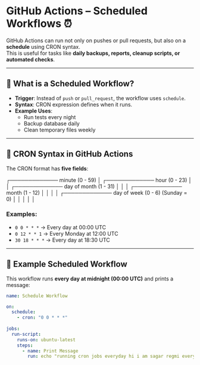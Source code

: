 # GitHub Actions – Scheduled Workflows ⏰

GitHub Actions can run not only on pushes or pull requests, but also on a **schedule** using CRON syntax.  
This is useful for tasks like **daily backups, reports, cleanup scripts, or automated checks**.

---

## 🔑 What is a Scheduled Workflow?

- **Trigger**: Instead of `push` or `pull_request`, the workflow uses `schedule`.  
- **Syntax**: CRON expression defines when it runs.  
- **Example Uses**:  
  - Run tests every night  
  - Backup database daily  
  - Clean temporary files weekly  

---

## 📅 CRON Syntax in GitHub Actions

The CRON format has **five fields**:

┌───────────── minute (0 - 59)
│ ┌───────────── hour (0 - 23)
│ │ ┌───────────── day of month (1 - 31)
│ │ │ ┌───────────── month (1 - 12)
│ │ │ │ ┌───────────── day of week (0 - 6) (Sunday = 0)
│ │ │ │ │


### Examples:
- `0 0 * * *` → Every day at 00:00 UTC  
- `0 12 * * 1` → Every Monday at 12:00 UTC  
- `30 18 * * *` → Every day at 18:30 UTC  

---

## 📂 Example Scheduled Workflow

This workflow runs **every day at midnight (00:00 UTC)** and prints a message:

```yaml
name: Schedule Workflow

on: 
  schedule:
    - cron: "0 0 * * *"
  
jobs:
  run-script:
    runs-on: ubuntu-latest
    steps:
      - name: Print Message
        run: echo "running cron jobs everyday hi i am sagar regmi every mid night"
